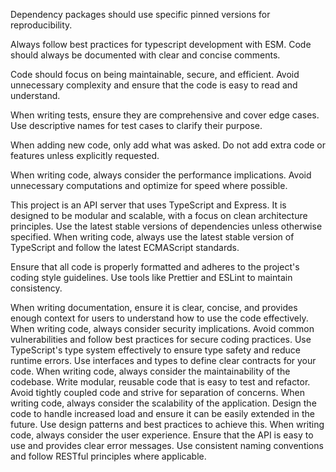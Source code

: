 Dependency packages should use specific pinned versions for reproducibility.

Always follow best practices for typescript development with ESM. Code should always be documented with clear and concise comments.

Code should focus on being maintainable, secure, and efficient. Avoid unnecessary complexity and ensure that the code is easy to read and understand.

When writing tests, ensure they are comprehensive and cover edge cases. Use descriptive names for test cases to clarify their purpose.

When adding new code, only add what was asked. Do not add extra code or features unless explicitly requested.

When writing code, always consider the performance implications. Avoid unnecessary computations and optimize for speed where possible.

This project is an API server that uses TypeScript and Express. It is designed to be modular and scalable, with a focus on clean architecture principles.
Use the latest stable versions of dependencies unless otherwise specified.
When writing code, always use the latest stable version of TypeScript and follow the latest ECMAScript standards.

Ensure that all code is properly formatted and adheres to the project's coding style guidelines. Use tools like Prettier and ESLint to maintain consistency.

When writing documentation, ensure it is clear, concise, and provides enough context for users to understand how to use the code effectively.
When writing code, always consider security implications. Avoid common vulnerabilities and follow best practices for secure coding
practices.
Use TypeScript's type system effectively to ensure type safety and reduce runtime errors. Use interfaces and types to define clear contracts for your code.
When writing code, always consider the maintainability of the codebase. Write modular, reusable code
that is easy to test and refactor. Avoid tightly coupled code and strive for separation of concerns.
When writing code, always consider the scalability of the application. Design the code to handle increased load
and ensure it can be easily extended in the future. Use design patterns and best practices to achieve this.
When writing code, always consider the user experience. Ensure that the API is easy to use
and provides clear error messages. Use consistent naming conventions and follow RESTful principles where applicable.
